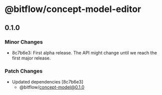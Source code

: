# @bitflow/concept-model-editor

## 0.1.0
### Minor Changes

- 8c7b6e3: First alpha release. The API might change until we reach the first major release.

### Patch Changes

- Updated dependencies [8c7b6e3]
  - @bitflow/concept-model@0.1.0
